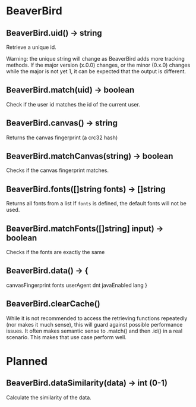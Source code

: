 # BeaverBird

## BeaverBird.uid() -> string

Retrieve a unique id.

Warning: the unique string will change as BeaverBird adds more tracking methods.
If the major version (x.0.0) changes, or the minor (0.x.0) changes while the major is
not yet 1, it can be expected that the output is different.

## BeaverBird.match(uid) -> boolean

Check if the user id matches the id of the current user.

## BeaverBird.canvas() -> string

Returns the canvas fingerprint (a crc32 hash)

## BeaverBird.matchCanvas(string) -> boolean

Checks if the canvas fingerprint matches.

## BeaverBird.fonts([]string fonts) -> []string

Returns all fonts from a list
If `fonts` is defined, the default fonts will not be used.

## BeaverBird.matchFonts([]string] input) -> boolean

Checks if the fonts are exactly the same

## BeaverBird.data() -> {
  canvasFingerprint
  fonts
  userAgent
  dnt
  javaEnabled
  lang
}

## BeaverBird.clearCache()

While it is not recommended to access the retrieving functions repeatedly (nor makes it much sense),
this will guard against possible performance issues.
It often makes semantic sense to .match() and then .id() in a real scenario. This makes that use case perform well.

# Planned

## BeaverBird.dataSimilarity(data) -> int (0-1)

Calculate the similarity of the data.
